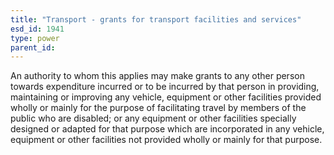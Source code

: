 ```yaml
---
title: "Transport - grants for transport facilities and services"
esd_id: 1941
type: power
parent_id:  
---
```


An authority to whom this applies may make grants to any other person towards expenditure incurred or to be incurred by that person in providing, maintaining or improving any vehicle, equipment or other facilities provided wholly or mainly for the purpose of facilitating travel by members of the public who are disabled; or any equipment or other facilities specially designed or adapted for that purpose which are incorporated in any vehicle, equipment or other facilities not provided wholly or mainly for that purpose.

